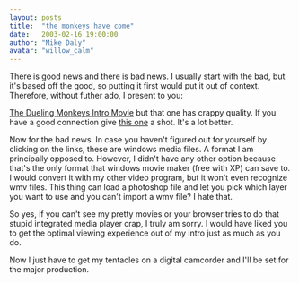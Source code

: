 ```yaml
---
layout: posts
title:  "the monkeys have come"
date:   2003-02-16 19:00:00
author: "Mike Daly"
avatar: "willow_calm"
---
```

There is good news and there is bad news. I usually start with the bad, but it's based off the good, so putting it first would put it out of context. Therefore, without futher ado, I present to you:

 [The Dueling Monkeys Intro Movie](/classic/filespace/willow/introsmall.wmv)
 but that one has crappy quality. If you have a good connection give [this one](/classic/filespace/willow/introlarge.wmv) a shot. It's a lot better.

 Now for the bad news. In case you haven't figured out for yourself by clicking on the links, these are windows media files. A format I am principally opposed to. However, I didn't have any other option because that's the only format that windows movie maker (free with XP) can save to. I would convert it with my other video program, but it won't even recognize wmv files. This thing can load a photoshop file and let you pick which layer you want to use and you can't import a wmv file? I hate that.

 So yes, if you can't see my pretty movies or your browser tries to do that stupid integrated media player crap, I truly am sorry. I would have liked you to get the optimal viewing experience out of my intro just as much as you do.

 Now I just have to get my tentacles on a digital camcorder and I'll be set for the major production.